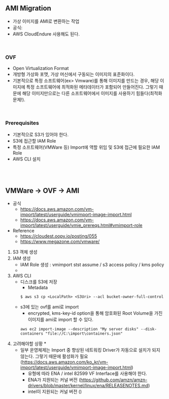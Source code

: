 ## AMI Migration
* 가상 이미지를 AMI로 변환하는 작업
* 공식: 
* AWS CloudEndure 사용해도 된다.
</br>

### OVF
* Open Virtualization Format
* 개방형 가상화 포맷, 가상 머신에서 구동되는 이미지의 표준화이다.
* 기본적으로 특정 소프트웨어(ex> Vmware)를 통해 이미지를 만드는 경우, 해당 이미지에 특정 소프트웨어에 최적화된 메타데이터가 포함되어 만들어진다. 그렇기 때문에 해당 이미지만으로는 다른 소프트웨어에서 이미지를 사용하기 힘들다(최적화 문제!).
</br>


### Prerequisites
* 기본적으로 S3가 있어야 한다.
* S3에 접근할 IAM Role
* 특정 소프트웨어(VMWare 등) Import에 역할 위임 및 S3에 접근에 필요한 IAM Role
* AWS CLI 설치
</br>
</br>


## VMWare -> OVF -> AMI
* 공식
    * https://docs.aws.amazon.com/vm-import/latest/userguide/vmimport-image-import.html
    * https://docs.aws.amazon.com/vm-import/latest/userguide/vmie_prereqs.html#vmimport-role
* Reference
    * https://cloudest.oopy.io/posting/055
    * https://www.megazone.com/vmware/

1. S3 객체 생성
2. IAM 생성
    * IAM Role 생성 : vmimport stst assume / s3 access policy / kms policy
    * 
3. AWS CLI
    * 디스크를 S3에 저장
        * Metadata 
        ```
        $ aws s3 cp <LocalPath> <S3Uri> --acl bucket-owner-full-control
        ```
    * s3에 있는 ovf를 ami로 import
        * encrypted, kms-key-id option을 통해 암호화된 Root Volume을 가진 이미지를 ami로 import 할 수 있다.
        ```
        aws ec2 import-image --description "My server disks" --disk-containers "file://C:\import\containers.json"
        ```
4. 고려해야할 상황
    * 
    * 일부 운영체제는 Import 중 향상된 네트워킹 Driver가 자동으로 설치가 되지 않는다. 그렇기 때문에 활성화가 필요 (https://docs.aws.amazon.com/ko_kr/vm-import/latest/userguide/vmimport-image-import.html)
        * 유형에 따라 ENA / intel 82599 VF Interface를 사용해야 한다.
        * ENA가 지원되는 커널 버전 (https://github.com/amzn/amzn-drivers/blob/master/kernel/linux/ena/RELEASENOTES.md)
        * intel이 지원되는 커널 버전 ()
</br>